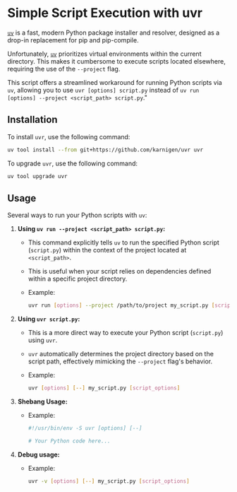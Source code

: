 

# Simple Script Execution with uvr

[`uv`](https://github.com/Textualize/rich) is a fast, modern Python package installer and resolver, designed as a drop-in replacement for pip and pip-compile.

Unfortunately, [`uv`](https://github.com/Textualize/rich)
prioritizes virtual environments within the current directory. This makes it cumbersome to execute scripts located elsewhere, requiring the use of the `--project` flag.

This script offers a streamlined workaround for running Python scripts via `uv`, allowing you to use `uvr [options] script.py` instead of `uv run [options] --project <script_path> script.py`."



## Installation

To install `uvr`, use the following command:

```bash
uv tool install --from git+https://github.com/karnigen/uvr uvr
```

To upgrade `uvr`, use the following command:

```bash
uv tool upgrade uvr
```



## Usage

Several ways to run your Python scripts with `uv`:

1.  **Using `uv run --project <script_path> script.py`:**

    * This command explicitly tells `uv` to run the specified Python script (`script.py`) within the context of the project located at `<script_path>`.
    * This is useful when your script relies on dependencies defined within a specific project directory.
    * Example:

        ```bash
        uvr run [options] --project /path/to/project my_script.py [script_options]
        ```

2.  **Using `uvr script.py`:**

    * This is a more direct way to execute your Python script (`script.py`) using `uvr`.
    * `uvr` automatically determines the project directory based on the script path, effectively mimicking the `--project` flag's behavior.
    * Example:

        ```bash
        uvr [options] [--] my_script.py [script_options]
        ```


3.  **Shebang Usage:**

    * Example:

        ```python
        #!/usr/bin/env -S uvr [options] [--]

        # Your Python code here...
        ```

4.  **Debug usage:**
    * Example:
        ```bash
        uvr -v [options] [--] my_script.py [script_options]
        ```
